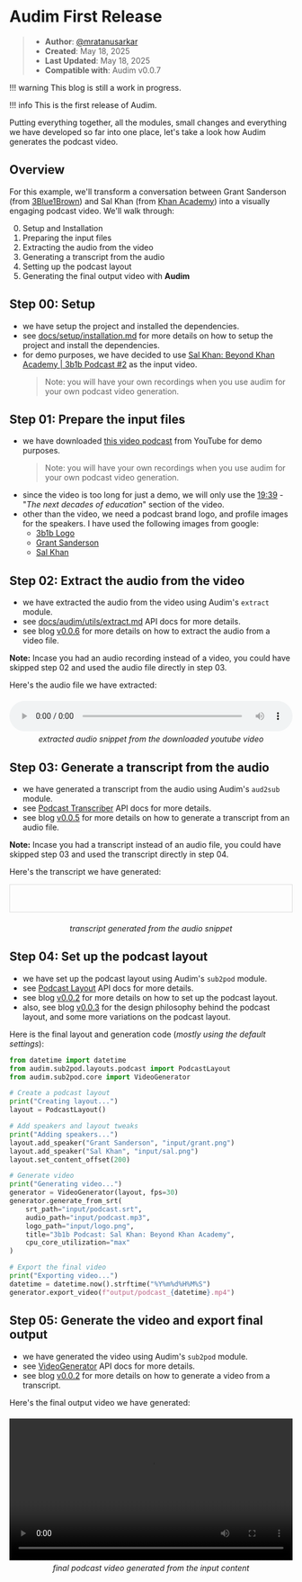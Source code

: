 # Audim First Release

> - **Author**: [@mratanusarkar](https://github.com/mratanusarkar)
> - **Created**: May 18, 2025
> - **Last Updated**: May 18, 2025
> - **Compatible with**: Audim v0.0.7

!!! warning
    This blog is still a work in progress.

!!! info
    This is the first release of Audim.

Putting everything together, all the modules, small changes and everything we have developed so far into one place, let's take a look how Audim generates the podcast video.

## Overview

For this example, we'll transform a conversation between Grant Sanderson (from [3Blue1Brown](https://www.3blue1brown.com/)) and Sal Khan (from [Khan Academy](https://www.khanacademy.org/)) into a visually engaging podcast video. We'll walk through:

0. Setup and Installation
1. Preparing the input files
2. Extracting the audio from the video
3. Generating a transcript from the audio
4. Setting up the podcast layout
5. Generating the final output video with **Audim**

## Step 00: Setup

- we have setup the project and installed the dependencies.
- see [docs/setup/installation.md](../setup/installation.md) for more details on how to setup the project and install the dependencies.
- for demo purposes, we have decided to use [Sal Khan: Beyond Khan Academy | 3b1b Podcast #2](https://www.youtube.com/watch?v=SAhKohb5e_w) as the input video.
  > Note: you will have your own recordings when you use audim for your own podcast video generation.


## Step 01: Prepare the input files

- we have downloaded [this video podcast](https://www.youtube.com/watch?v=SAhKohb5e_w&t=1179s) from YouTube for demo purposes.
  > Note: you will have your own recordings when you use audim for your own podcast video generation.
- since the video is too long for just a demo, we will only use the [19:39](https://www.youtube.com/watch?v=SAhKohb5e_w&t=1179s) - "_The next decades of education_" section of the video.
- other than the video, we need a podcast brand logo, and profile images for the speakers. I have used the following images from google:
    - [3b1b Logo](/assets/example_03/logo.png)
    - [Grant Sanderson](/assets/example_03/grant.png)
    - [Sal Khan](/assets/example_03/sal.png)


## Step 02: Extract the audio from the video

- we have extracted the audio from the video using Audim's `extract` module.
- see [docs/audim/utils/extract.md](../audim/utils/extract.md) API docs for more details.
- see blog [v0.0.6](./v0.0.6.md) for more details on how to extract the audio from a video file.

**Note:** Incase you had an audio recording instead of a video, you could have skipped step 02 and used the audio file directly in step 03.

Here's the audio file we have extracted:

<div style="text-align: center; margin: 20px 0;">
  <audio controls style="width: 100%;">
    <source src="/assets/example_03/podcast.mp3" type="audio/mpeg">
    Your browser does not support the audio element.
  </audio>
  <p style="text-align: center; font-style: italic; margin-top: 5px;">extracted audio snippet from the downloaded youtube video</p>
</div>


## Step 03: Generate a transcript from the audio

- we have generated a transcript from the audio using Audim's `aud2sub` module.
- see [Podcast Transcriber](../audim/aud2sub/transcribers/podcast.md) API docs for more details.
- see blog [v0.0.5](./v0.0.5.md) for more details on how to generate a transcript from an audio file.

**Note:** Incase you had a transcript instead of an audio file, you could have skipped step 03 and used the transcript directly in step 04.

Here's the transcript we have generated:

<div style="max-height: 400px; overflow: auto; border: 1px solid #ddd; padding: 10px;">
    <pre id="srt-container"></pre>
</div>
<div style="text-align: center; margin: 20px 0;">
  <p style="text-align: center; font-style: italic; margin-top: 5px;">transcript generated from the audio snippet</p>
</div>

<script>
fetch("/assets/example_03/podcast.srt")
.then(response => response.text())
.then(text => {
    document.getElementById("srt-container").textContent = text;
})
.catch(error => console.error("Error loading subtitles:", error));
</script>


## Step 04: Set up the podcast layout

- we have set up the podcast layout using Audim's `sub2pod` module.
- see [Podcast Layout](../audim/sub2pod/layouts/podcast.md) API docs for more details.
- see blog [v0.0.2](./v0.0.2.md) for more details on how to set up the podcast layout.
- also, see blog [v0.0.3](./v0.0.3.md) for the design philosophy behind the podcast layout, and some more variations on the podcast layout.

Here is the final layout and generation code (_mostly using the default settings_):

```python
from datetime import datetime
from audim.sub2pod.layouts.podcast import PodcastLayout
from audim.sub2pod.core import VideoGenerator

# Create a podcast layout
print("Creating layout...")
layout = PodcastLayout()

# Add speakers and layout tweaks
print("Adding speakers...")
layout.add_speaker("Grant Sanderson", "input/grant.png")
layout.add_speaker("Sal Khan", "input/sal.png")
layout.set_content_offset(200)

# Generate video
print("Generating video...")
generator = VideoGenerator(layout, fps=30)
generator.generate_from_srt(
    srt_path="input/podcast.srt",
    audio_path="input/podcast.mp3",
    logo_path="input/logo.png",
    title="3b1b Podcast: Sal Khan: Beyond Khan Academy",
    cpu_core_utilization="max"
)

# Export the final video
print("Exporting video...")
datetime = datetime.now().strftime("%Y%m%d%H%M%S")
generator.export_video(f"output/podcast_{datetime}.mp4")
```

## Step 05: Generate the video and export final output

- we have generated the video using Audim's `sub2pod` module.
- see [VideoGenerator](../audim/sub2pod/core.md) API docs for more details.
- see blog [v0.0.2](./v0.0.2.md) for more details on how to generate a video from a transcript.

Here's the final output video we have generated:

<div style="text-align: center; margin: 20px 0;">
  <video controls style="width: 100%;">
    <source src="/assets/example_03/podcast.mp4" type="video/mp4">
    Your browser does not support the video element.
  </video>
  <p style="text-align: center; font-style: italic; margin-top: 5px;">final podcast video generated from the input content</p>
</div>
